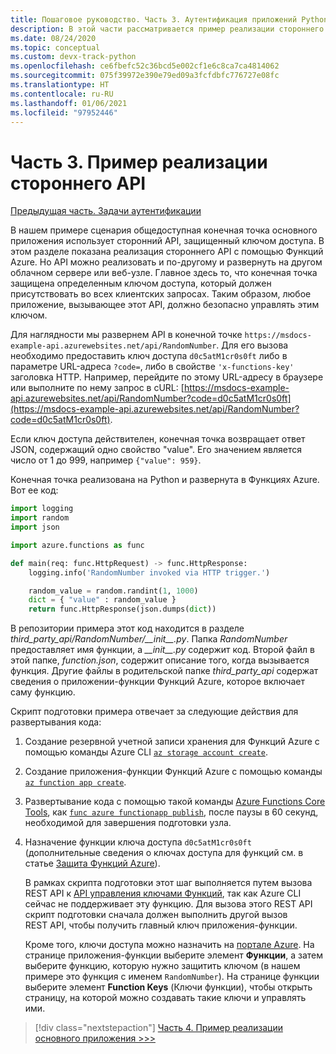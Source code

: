 ```yaml
---
title: Пошаговое руководство. Часть 3. Аутентификация приложений Python в службах Azure
description: В этой части рассматривается пример реализации стороннего API с помощью Функций Azure и описывается способ защиты конечной точки с помощью ключа доступа.
ms.date: 08/24/2020
ms.topic: conceptual
ms.custom: devx-track-python
ms.openlocfilehash: ce6fbefc52c36bcd5e002cf1e6c8ca7ca4814062
ms.sourcegitcommit: 075f39972e390e79ed09a3fcfdbfc776727e08fc
ms.translationtype: HT
ms.contentlocale: ru-RU
ms.lasthandoff: 01/06/2021
ms.locfileid: "97952446"
---
```

# <a name="part-3-example-third-party-api-implementation"></a>Часть 3. Пример реализации стороннего API

[Предыдущая часть. Задачи аутентификации](walkthrough-tutorial-authentication-02.md)

В нашем примере сценария общедоступная конечная точка основного приложения использует сторонний API, защищенный ключом доступа. В этом разделе показана реализация стороннего API с помощью Функций Azure. Но API можно реализовать и по-другому и развернуть на другом облачном сервере или веб-узле. Главное здесь то, что конечная точка защищена определенным ключом доступа, который должен присутствовать во всех клиентских запросах. Таким образом, любое приложение, вызывающее этот API, должно безопасно управлять этим ключом.

Для наглядности мы развернем API в конечной точке `https://msdocs-example-api.azurewebsites.net/api/RandomNumber`. Для его вызова необходимо предоставить ключ доступа `d0c5atM1cr0s0ft` либо в параметре URL-адреса `?code=`, либо в свойстве `'x-functions-key'` заголовка HTTP. Например, перейдите по этому URL-адресу в браузере или выполните по нему запрос в cURL: [https://msdocs-example-api.azurewebsites.net/api/RandomNumber?code=d0c5atM1cr0s0ft](https://msdocs-example-api.azurewebsites.net/api/RandomNumber?code=d0c5atM1cr0s0ft).

Если ключ доступа действителен, конечная точка возвращает ответ JSON, содержащий одно свойство "value". Его значением является число от 1 до 999, например `{"value": 959}`.

Конечная точка реализована на Python и развернута в Функциях Azure. Вот ее код:

```python
import logging
import random
import json

import azure.functions as func

def main(req: func.HttpRequest) -> func.HttpResponse:
    logging.info('RandomNumber invoked via HTTP trigger.')

    random_value = random.randint(1, 1000)
    dict = { "value" : random_value }
    return func.HttpResponse(json.dumps(dict))
```

В репозитории примера этот код находится в разделе *third_party_api/RandomNumber/\_\_init\_\_.py*. Папка *RandomNumber* предоставляет имя функции, а *\_\_init\_\_.py* содержит код. Второй файл в этой папке, *function.json*, содержит описание того, когда вызывается функция. Другие файлы в родительской папке *third_party_api* содержат сведения о приложении-функции Функций Azure, которое включает саму функцию.

Скрипт подготовки примера отвечает за следующие действия для развертывания кода:

1. Создание резервной учетной записи хранения для Функций Azure с помощью команды Azure CLI [`az storage account create`](/cli/azure/storage/account#az-storage-account-create).

1. Создание приложения-функции Функций Azure с помощью команды [`az function app create`](/cli/azure/functionapp#az-functionapp-create).

1. Развертывание кода с помощью такой команды [Azure Functions Core Tools](/azure/azure-functions/functions-run-local?tabs=linux%2Ccsharp%2Cbash), как [`func azure functionapp publish`](/azure/azure-functions/functions-run-local?tabs=linux%2Ccsharp%2Cbash#project-file-deployment), после паузы в 60 секунд, необходимой для завершения подготовки узла.

1. Назначение функции ключа доступа `d0c5atM1cr0s0ft` (дополнительные сведения о ключах доступа для функций см. в статье [Защита Функций Azure](/azure/azure-functions/security-concepts)).

    В рамках скрипта подготовки этот шаг выполняется путем вызова REST API к [API управления ключами Функций](https://github.com/Azure/azure-functions-host/wiki/Key-management-API), так как Azure CLI сейчас не поддерживает эту функцию. Для вызова этого REST API скрипт подготовки сначала должен выполнить другой вызов REST API, чтобы получить главный ключ приложения-функции.

    Кроме того, ключи доступа можно назначить на [портале Azure](https://portal.azure.com). На странице приложения-функции выберите элемент **Функции**, а затем выберите функцию, которую нужно защитить ключом (в нашем примере это функция с именем `RandomNumber`). На странице функции выберите элемент **Function Keys** (Ключи функции), чтобы открыть страницу, на которой можно создавать такие ключи и управлять ими.

> [!div class="nextstepaction"]
> [Часть 4. Пример реализации основного приложения >>>](walkthrough-tutorial-authentication-04.md)
